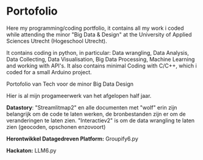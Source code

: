 # Portofolio
Here my programming/coding portfolio, it contains all my work i coded while attending the minor "Big Data & Design" at the University of Applied Sciences Utrecht (Hogeschool Utrecht).

It contains coding in python, in particular: Data wrangling, Data Analysis, Data Collecting, Data Visualisation, Big Data Processing, Machine Learning and working with API's. It also contains minimal Coding with C/C++, which i coded for a small Arduino project.


Portofolio van Tech voor de minor Big Data Design

Hier is al mijn progameerwerk van het afgelopen half jaar.

**Datastory**: "Streamlitmap2" en alle documenten met "wolf" erin zijn belangrijk om de code te laten werken, de bronbestanden zijn er om de veranderingen te laten zien. "Interactiev2" is om de data wrangling te laten zien (geocoden, opschonen enzovoort)

**Herontwikkel Datagedreven Platform:** Groupify6.py

**Hackaton:** LLM6.py
